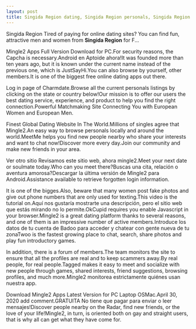 ```yaml
---
layout: post
title: Singida Region dating, Singida Region personals, Singida Region singles, Singida Region chat | Mingle2
---
```


Singida Region Tired of paying for online dating sites? You can find fun, attractive men and women from <b>Singida Region</b> for F...


Mingle2 Apps Full Version Download for PC.For security reasons, the Capcha is necessary.Android en Aptoide ahora!It was founded more than ten years ago, but it is known under the current name instead of the previous one, which is JustSayHi.You can also browse by yourself, other members.It is one of the biggest free online dating apps out there.




Log in page of Charmdate.Browse all the current personals listings by clicking on the state or country below!Our mission is to offer our users the best dating service, experience, and product to help you find the right connection.Powerful Matchmaking Site Connecting You with European Women and European Men.




Finest Global Dating Website In The World.Millions of singles agree that Mingle2.An easy way to browse personals locally and around the world.MeetMe helps you find new people nearby who share your interests and want to chat now!Discover more every day.Join our community and make new friends in your area.




Ver otro sitio Revisamos este sitio web, ahora mingle2.Meet your next date or soulmate today.Who can you meet there?Buscas una cita, relación o aventura amorosa?Descargar la última versión de Mingle2 para Android.Assistance available to retrieve forgotten login information.




It is one of the bigges.Also, beware that many women post fake photos and give out phone numbers that are only used for texting.This video is the tutorial on.Aquí nos gustaría mostrarte una descripción, pero el sitio web que estás mirando no lo permite.OkCupid requires you enable Javascript in your browser.Mingle2 is a great dating platform thanks to several reasons, and one of them is an impressive number of active members.Introduce los datos de tu cuenta de Badoo para acceder y chatear con gente nueva de tu zonaTwoo is the fastest growing place to chat, search, share photos and play fun introductory games.




In addition, there is a forum of members.The team monitors the site to ensure that all the profiles are real and to keep scammers away.By real people, for real people.Tagged makes it easy to meet and socialize with new people through games, shared interests, friend suggestions, browsing profiles, and much more.Mingle2 monitorea estrictamente quiénes usan nuestra app.




Download Mingle2 Apps Latest Version for PC Laptop OSMac.April 30, 2020 add comment.GRATUITA No tiene que pagar para enviar o leer mensajes!Discover people nearby on the Radar, find new friends, or the love of your life!Mingle2, in turn, is oriented both on gay and straight users, that is why all can get what they have come for.




